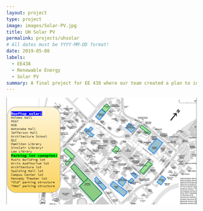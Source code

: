 ```yaml
---
layout: project
type: project
image: images/Solar-PV.jpg
title: UH Solar PV 
permalink: projects/uhsolar
# All dates must be YYYY-MM-DD format!
date: 2019-05-08
labels:
  - EE438
  - Renewable Energy
  - Solar PV
summary: A final project for EE 438 where our team created a plan to install solar PV over the UH Manoa campus to supply enough energy for the campus' base load.
---
```




<img class="ui medium right floated rounded image" src="../images/EE438.png">
